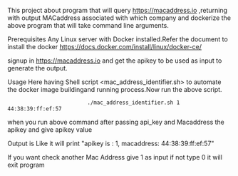 This project about program that will query https://macaddress.io ,returning with output MACaddress associated with which company and dockerize the above program that will take command line arguments.

Prerequisites
Any Linux server with Docker installed.Refer the document to install the docker https://docs.docker.com/install/linux/docker-ce/

signup in https://macaddress.io and get the apikey to be used as input to generate the output.

Usage
Here having Shell script <mac_address_identifier.sh> to automate the docker image buildingand running process.Now run the above script.

                             ./mac_address_identifier.sh 1 44:38:39:ff:ef:57  

   when you run above command after passing api_key and Macaddress the apikey and give apikey value 
     
   Output is Like
				it will print "apikey is : 1, macaddress: 44:38:39:ff:ef:57"

If you want check another Mac Address give 1 as input if not type 0 it will exit program


   
